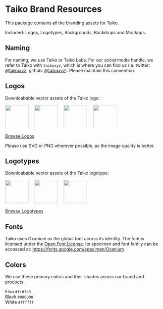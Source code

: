 # Taiko Brand Resources

This package contains all the branding assets for Taiko. 

Included: Logos, Logotypes, Backgrounds, Backdrops and Mockups.

## Naming

For naming, we use Taiko or Taiko Labs. For our social media handle, we refer to Taiko with `taikoxyz`, which is where you can find us (ie. twitter: [@taikoxyz](https://twitter.com/taikoxyz), github: [@taikoxyz](https://github.com/taikoxyz)). Please maintain this convention.

## Logos

Downloabable vector assets of the Taiko logo:

<img src="https://github.com/taikoxyz/taiko-mono/blob/main/packages/branding/Logo/SVG/Taiko_Logo_Fluo.svg" width="75px"> &nbsp;&nbsp;&nbsp; <img src="https://github.com/taikoxyz/taiko-mono/blob/main/packages/branding/Logo/SVG/Taiko_Token_Fluo-on-Black.svg" width="75px"> &nbsp;&nbsp;&nbsp; <img src="https://github.com/taikoxyz/taiko-mono/blob/main/packages/branding/Logo/SVG/Taiko_Token_White-on-Black.svg" width="75px"> &nbsp;&nbsp;&nbsp; <img src="https://github.com/taikoxyz/taiko-mono/blob/main/packages/branding/Logo/SVG/Taiko_Logo_White-on-Fluo.svg" width="75px">

[Browse Logos](https://github.com/taikoxyz/taiko-mono/tree/main/packages/branding/Logo)

Please use SVG or PNG wherever possible, as the image quality is better.

## Logotypes

Downloabable vector assets of the Taiko logotype:


<a href="https://github.com/taikoxyz/taiko-mono/blob/main/packages/branding/Logotype/SVG/Taiko_Logotype_Horiz_1_Fluo_Black.svg"><img src="https://github.com/taikoxyz/taiko-mono/blob/main/packages/branding/Logotype/JPG/Taiko_Logotype_Horiz_1_Fluo_Black.jpg" width="75px"></a> &nbsp;&nbsp;&nbsp; <img src="https://github.com/taikoxyz/taiko-mono/blob/main/packages/branding/Logotype/SVG/Taiko_Logotype_Horiz_2_Fluo_White.svg" width="75px"> &nbsp;&nbsp;&nbsp; <img src="https://github.com/taikoxyz/taiko-mono/blob/main/packages/branding/Logotype/SVG/Taiko_Logotype_Square_Fluo_White.svg" width="75px">

[Browse Logotypes](https://github.com/taikoxyz/taiko-mono/tree/main/packages/branding/Logotype)


## Fonts

Taiko uses Oxanium as the global font across its identity. The font is licensed under the [Open Font License](https://scripts.sil.org/cms/scripts/page.php?site_id=nrsi&id=OFL). Its specimen and font family can be accessed at: https://fonts.google.com/specimen/Oxanium

## Colors

We use these primary colors and their shades across our brand and products.

Fluo <code>#fc0fc0</code>  
Black <code>#000000</code>    
White <code>#ffffff</code>    
